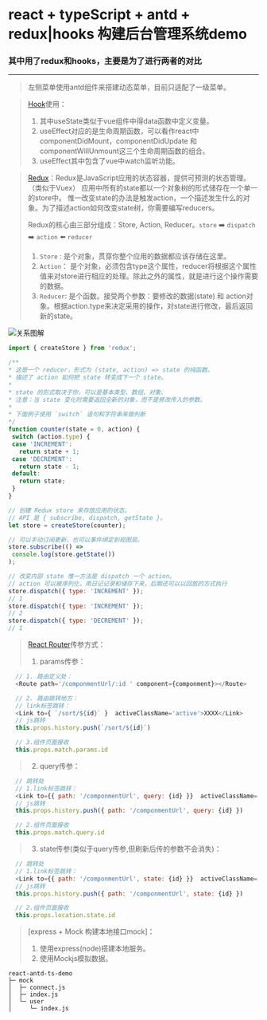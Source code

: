 # react + typeScript + antd + redux|hooks 构建后台管理系统demo
### 其中用了redux和hooks，主要是为了进行两者的对比
----------
> 左侧菜单使用antd组件来搭建动态菜单，目前只适配了一级菜单。

> [Hook](https://react.docschina.org/docs/hooks-intro.html)使用：
> 1. 其中useState类似于vue组件中得data函数中定义变量。
> 2. useEffect对应的是生命周期函数，可以看作react中componentDidMount，componentDidUpdate 和 componentWillUnmount这三个生命周期函数的组合。
> 3. useEffect其中包含了vue中watch监听功能。

> [Redux](https://cn.redux.js.org/)：Redux是JavaScript应用的状态容器，提供可预测的状态管理。（类似于Vuex）
> 应用中所有的state都以一个对象树的形式储存在一个单一的store中。 惟一改变state的办法是触发action，一个描述发生什么的对象。为了描述action如何改变state树，你需要编写reducers。
> 
> Redux的核心由三部分组成：Store, Action, Reducer。`store`  ➡️  `dispatch`  ➡️   `action`  ⬅️  `reducer`
> 1. `Store` : 是个对象，贯穿你整个应用的数据都应该存储在这里。
> 2. `Action`： 是个对象，必须包含type这个属性，reducer将根据这个属性值来对store进行相应的处理。除此之外的属性，就是进行这个操作需要的数据。
> 3. `Reducer`: 是个函数。接受两个参数：要修改的数据(state) 和 action对象。根据action.type来决定采用的操作，对state进行修改，最后返回新的state。

![关系图解](https://segmentfault.com/img/remote/1460000011473976?w=1149&h=554)
 ``` javascript
import { createStore } from 'redux';

/**
 * 这是一个 reducer，形式为 (state, action) => state 的纯函数。
 * 描述了 action 如何把 state 转变成下一个 state。
 *
 * state 的形式取决于你，可以是基本类型、数组、对象、
 * 注意：当 state 变化时需要返回全新的对象，而不是修改传入的参数。
 *
 * 下面例子使用 `switch` 语句和字符串来做判断
 */
function counter(state = 0, action) {
  switch (action.type) {
  case 'INCREMENT':
    return state + 1;
  case 'DECREMENT':
    return state - 1;
  default:
    return state;
  }
}

// 创建 Redux store 来存放应用的状态。
// API 是 { subscribe, dispatch, getState }。
let store = createStore(counter);

// 可以手动订阅更新，也可以事件绑定到视图层。
store.subscribe(() =>
  console.log(store.getState())
);

// 改变内部 state 惟一方法是 dispatch 一个 action。
// action 可以被序列化，用日记记录和储存下来，后期还可以以回放的方式执行
store.dispatch({ type: 'INCREMENT' });
// 1
store.dispatch({ type: 'INCREMENT' });
// 2
store.dispatch({ type: 'DECREMENT' });
// 1
```

> [React Router](https://github.com/react-guide/react-router-cn)传参方式：
> 1. params传参：
``` javascript
  // 1. 路由定义处：
  <Route path='/componmentUrl/:id ' component={componment}></Route>

  // 2. 路由跳转地方：
  // link标签跳转：
  <Link to={ `/sort/${id}` }  activeClassName='active'>XXXX</Link>
  // js跳转
  this.props.history.push(`/sort/${id}`)

  // 3.组件页面接收
  this.props.match.params.id
```

> 2. query传参：
```javascript
  // 跳转处
  // 1.link标签跳转：
  <Link to={{ path: '/componmentUrl', query: {id} }}  activeClassName='active'>XXXX</Link>
  // js跳转
  this.props.history.push({ path: '/componmentUrl', query: {id} })

  // 2.组件页面接收
  this.props.match.query.id
```

> 3. state传参(类似于query传参,但刷新后传的参数不会消失)：
```javascript
  // 跳转处
  // 1.link标签跳转：
  <Link to={{ path: '/componmentUrl', state: {id} }}  activeClassName='active'>XXXX</Link>
  // js跳转
  this.props.history.push({ path: '/componmentUrl', state: {id} })

  // 2.组件页面接收
  this.props.location.state.id
```

> [express + Mock 构建本地接口mock]：
> 1. 使用express(node)搭建本地服务。
> 2. 使用Mockjs模拟数据。
```
react-antd-ts-demo
├─ mock
│  ├─ connect.js
│  ├─ index.js
│  └─ user
│     └─ index.js
```
